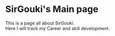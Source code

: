 # SirGouki's Main page

This is a page all about SirGouki.  
Here I will track my Career and skill development.
